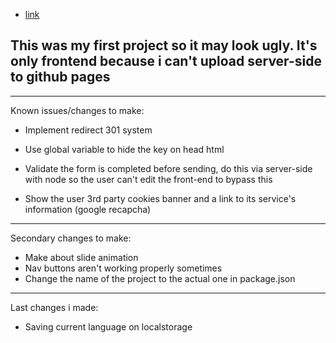 - [link](https://aguhds.github.io/resume/)

## This was my first project so it may look ugly. It's only frontend because i can't upload server-side to github pages

----------------------------------------------------------------------------------------------------------------------------
Known issues/changes to make: 

* Implement redirect 301 system

* Use global variable to hide the key on head html

* Validate the form is completed before sending, do this via server-side with node so the user can't edit the front-end to bypass this

* Show the user 3rd party cookies banner and a link to its service's information (google recapcha)

----------------------------------------------------------------------------------------------------------------------------
Secondary changes to make:

* Make about slide animation
* Nav buttons aren't working properly sometimes
* Change the name of the project to the actual one in package.json

----------------------------------------------------------------------------------------------------------------------------
Last changes i made:

* Saving current language on localstorage